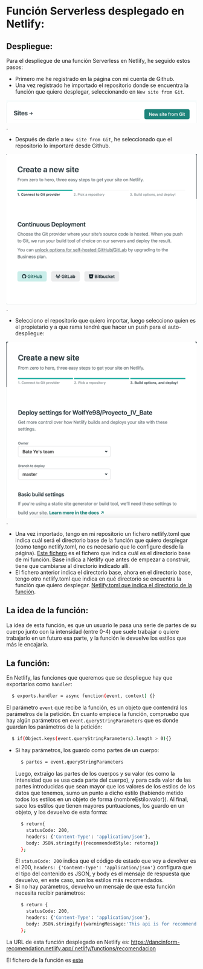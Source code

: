 # Función Serverless desplegado en Netlify:

## Despliegue:
Para el despliegue de una función Serverless en Netlify, he seguido estos pasos:
  - Primero me he registrado en la página con mi cuenta de Github.
  - Una vez registrado he importado el repositorio donde se encuentra la función que quiero desplegar, seleccionando en ```New site from Git```.

  ![Imagen](imagenes/importarBotonNetlify.png).

  - Después de darle a ```New site from Git```, he seleccionado que el repositorio lo importaré desde Github.

  ![Imagen](imagenes/seleccionarGithubNetlify.png).

  - Selecciono el repositorio que quiero importar, luego selecciono quien es el propietario y a que rama tendré que hacer un push para el auto-despliegue:

  ![Imagen](imagenes/ultimoPasoImportarNetlify.png).

  - Una vez importado, tengo en mi repositorio un fichero netlify.toml que indica cuál será el directorio base de la función que quiero desplegar (como tengo netlify.toml, no es necesario que lo configure desde la página).
  [Este fichero](https://github.com/WolfYe98/Proyecto_IV_Bate/blob/master/netlify.toml) es el fichero que indica cuál es el directorio base de mi función.
  Base indica a Netlify que antes de empezar a construir, tiene que cambiarse al directorio indicado allí.
  - El fichero anterior indica el directorio base, ahora en el directorio base, tengo otro netlify.toml que indica en qué directorio se encuentra la función que quiero desplegar.
  [Netlify.toml que indica el directorio de la función](https://github.com/WolfYe98/Proyecto_IV_Bate/blob/master/Netlify/Recommendation/netlify.toml).

## La idea de la función:
La idea de esta función, es que un usuario le pasa una serie de partes de su cuerpo junto con la intensidad (entre 0-4) que suele trabajar o quiere trabajarlo en un futuro esa parte, y la función le devuelve los estilos que más le encajaría.

## La función:
En Netlify, las funciones que queremos que se despliegue hay que exportarlos como ```handler```:
```bash
  $ exports.handler = async function(event, context) {}
```
El parámetro ```event``` que recibe la función, es un objeto que contendrá los parámetros de la petición.
En cuanto empiece la función, compruebo que hay algún parámetros en ```event.queryStringParameters``` que es donde guardan los parámetros de la petición:
```bash
  $ if(Object.keys(event.queryStringParameters).length > 0){}
```
  - Si hay parámetros, los guardo como partes de un cuerpo:
    ```bash
      $ partes = event.queryStringParameters
    ```
    Luego, extraigo las partes de los cuerpos y su valor (es como la intensidad que se usa cada parte del cuerpo), y para cada valor de las partes introducidas que sean mayor que los valores de los estilos de los datos que tenemos, sumo un punto a dicho estilo (habiendo metido todos los estilos en un objeto de forma {nombreEstilo:valor}).
    Al final, saco los estilos que tienen mayores puntuaciones, los guardo en un objeto, y los devuelvo de esta forma:
    ```bash
      $ return{
        statusCode: 200,
        headers: {'Content-Type': 'application/json'},
        body: JSON.stringify({recommendedStyle: retorno})
      };
    ```
    El ```statusCode: 200``` indica que el código de estado que voy a devolver es el 200, ```headers: {'Content-Type': 'application/json'}``` configura que el tipo del contenido es JSON, y body es el mensaje de respuesta que devuelvo, en este caso, son los estilos más recomendados.
  - Si no hay parámetros, devuelvo un mensaje de que esta función necesita recibir parámetros:
    ```bash
      $ return {
        statusCode: 200,
        headers: {'Content-Type': 'application/json'},
        body: JSON.stringify({warningMessage:'This api is for recommend a dancing style, you have to give some bodyparts in spanish and their intensity'})
      };
    ```
La URL de esta función desplegado en Netlify es: https://dancinform-recomendation.netlify.app/.netlify/functions/recomendacion

El fichero de la función es [este](https://github.com/WolfYe98/Proyecto_IV_Bate/blob/master/Netlify/Recommendation/functions/recomendacion.js)
